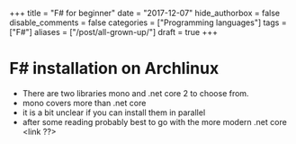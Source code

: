 +++
title = "F# for beginner"
date = "2017-12-07"
hide_authorbox = false
disable_comments = false
categories = ["Programming languages"]
tags = ["F#"]
aliases = ["/post/all-grown-up/"]
draft = true
+++


# F# installation on Archlinux
- There are two libraries mono and .net core 2 to choose from.
- mono covers more than .net core
- it is a bit unclear if you can install them in parallel
- after some reading probably best to go with the more modern .net core <link ??>
